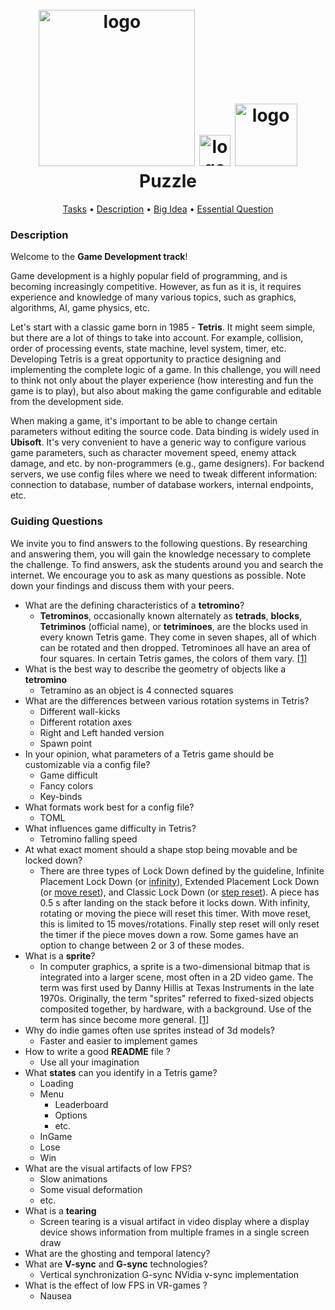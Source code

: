 <h1 align="center">
  <br>
  <a href="https://ain.ua/special/about-ucode/images/tild3034-3861-4435-b232-653832626664__ucode_logo_minimal.png"><img src="https://ain.ua/special/about-ucode/images/tild3034-3861-4435-b232-653832626664__ucode_logo_minimal.png" alt="logo" width="250"></a>
      <a href=" https://static.vecteezy.com/system/resources/thumbnails/001/192/548/small/x.png"><img src=" https://static.vecteezy.com/system/resources/thumbnails/001/192/548/small/x.png" alt="logo" width="50"></a>
    <a href="https://ain.ua/special/about-ucode/images/tild3034-3861-4435-b232-653832626664__ucode_logo_minimal.png"><img src="https://purepng.com/public/uploads/large/purepng.com-ubisoft-logologosubisoftgame-companydevelopment-821523994637dtm04.png" alt="logo" width="100"></a>
  <br>
  Puzzle
  <br>
</h1>

<p align="center">
  <a href="#tasks">Tasks</a> •
  <a href="#Description">Description</a> •
  <a href="#big-idea">Big Idea</a> •
  <a href="#essential-question">Essential Question</a>
</p>

###  Description

Welcome to the **Game Development track**!

Game development is a highly popular field of programming, and is becoming increasingly competitive. However, as fun as it is, it requires experience and knowledge of many various topics, such as graphics, algorithms, AI, game physics, etc.

Let's start with a classic game born in 1985 - **Tetris**. It might seem simple, but there are a lot of things to take into account. For example, collision, order of processing events, state machine, level system, timer, etc. Developing Tetris is a great opportunity to practice designing and implementing the complete logic of a game. In this challenge, you will need to think not only about the player experience (how interesting and fun the game is to play), but also about making the game configurable and editable from the development side.

When making a game, it's important to be able to change certain parameters without editing the source code. Data binding is widely used in **Ubisoft**. It's very convenient to have a generic way to configure various game parameters, such as character movement speed, enemy attack damage, and etc. by non-programmers (e.g., game designers). For backend servers, we use config files where we need to tweak different information: connection to database, number of database workers, internal endpoints, etc.

### Guiding Questions
We invite you to find answers to the following questions. By researching and answering them, you will gain the knowledge necessary to complete the challenge. To find answers, ask the students around you and search the internet. We encourage you to ask as many questions as possible. Note down your findings and discuss them with your peers.
* What are the defining characteristics of a **tetromino**?
    * **Tetrominos**, occasionally known alternately as **tetrads**, **blocks**, **Tetriminos** (official name), or **tetriminoes**, are the blocks used in every known Tetris game. They come in seven shapes, all of which can be rotated and then dropped. Tetrominoes all have an area of four squares. In certain Tetris games, the colors of them vary. [[1]](https://tetris.fandom.com/wiki/Tetromino)
* What is the best way to describe the geometry of objects like a **tetromino**
    * Tetramino as an object is 4 connected squares
* What are the differences between various rotation systems in Tetris?
    * Different wall-kicks
    * Different rotation axes
    * Right and Left handed version
    * Spawn point
* In your opinion, what parameters of a Tetris game should be customizable via a config file?
    * Game difficult
    * Fancy colors
    * Key-binds
* What formats work best for a config file?
    *  TOML
* What influences game difficulty in Tetris?
    * Tetromino falling speed
* At what exact moment should a shape stop being movable and be locked down?
    * There are three types of Lock Down defined by the guideline, Infinite Placement Lock Down (or [infinity](https://tetris.wiki/Infinity "Infinity")), Extended Placement Lock Down (or [move reset](https://tetris.wiki/Move_reset "Move reset")), and Classic Lock Down (or [step reset](https://tetris.wiki/edit/Step_reset?redlink=1 "Step reset (page does not exist)")). A piece has 0.5 s after landing on the stack before it locks down. With infinity, rotating or moving the piece will reset this timer. With move reset, this is limited to 15 moves/rotations. Finally step reset will only reset the timer if the piece moves down a row. Some games have an option to change between 2 or 3 of these modes.
* What is a **sprite**?
    * In computer graphics, a sprite is a two-dimensional bitmap that is integrated into a larger scene, most often in a 2D video game. The term was first used by Danny Hillis at Texas Instruments in the late 1970s. Originally, the term "sprites" referred to fixed-sized objects composited together, by hardware, with a background. Use of the term has since become more general.  [[1]](https://en.wikipedia.org/wiki/Sprite_(computer_graphics))
* Why do indie games often use sprites instead of 3d models?
    * Faster and easier to implement games
* How to write a good **README** file ?
    * Use all your imagination
* What **states** can you identify in a Tetris game?
    * Loading
    * Menu
        * Leaderboard
        * Options
        * etc.
    * InGame
    * Lose
    * Win
* What are the visual artifacts of low FPS?
    * Slow animations
    * Some visual deformation
    * etc.
* What is a **tearing**
    * Screen tearing is a visual artifact in video display where a display device shows information from multiple frames in a single screen draw
* What are the ghosting and temporal latency?
* What are **V-sync** and **G-sync** technologies?
    * Vertical synchronization G-sync NVidia v-sync implementation
* What is the effect of low FPS in VR-games ?
    * Nausea

